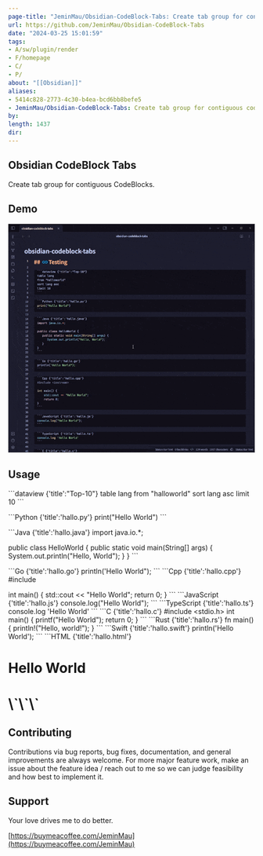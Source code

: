 ```yaml
---
page-title: "JeminMau/Obsidian-CodeBlock-Tabs: Create tab group for contiguous codeblocks."
url: https://github.com/JeminMau/Obsidian-CodeBlock-Tabs
date: "2024-03-25 15:01:59"
tags: 
- A/sw/plugin/render
- F/homepage
- C/
- P/
about: "[[Obsidian]]"
aliases: 
- 5414c828-2773-4c30-b4ea-bcd6bb8befe5
- JeminMau/Obsidian-CodeBlock-Tabs: Create tab group for contiguous codeblocks.
by: 
length: 1437
dir: 
---
```


## Obsidian CodeBlock Tabs

[](https://github.com/JeminMau/Obsidian-CodeBlock-Tabs#obsidian-codeblock-tabs)

Create tab group for contiguous CodeBlocks.

## Demo

[](https://github.com/JeminMau/Obsidian-CodeBlock-Tabs#demo)

[![](https://github.com/JeminMau/Obsidian-CodeBlock-Tabs/raw/master/screenshot.gif)](https://github.com/JeminMau/Obsidian-CodeBlock-Tabs/blob/master/screenshot.gif)

## Usage

[](https://github.com/JeminMau/Obsidian-CodeBlock-Tabs#usage)

\`\`\`dataview {'title':"Top-10"}
table lang
from "halloworld"
sort lang asc
limit 10
\`\`\`

\`\`\`Python {'title':'hallo.py'}
print("Hello World")
\`\`\`

\`\`\`Java {'title':'hallo.java'}
import java.io.\*;

public class HelloWorld {
    public static void main(String\[\] args) {
        System.out.println("Hello, World");
    }
}
\`\`\`

\`\`\`Go {'title':'hallo.go'}
println('Hello World");
\`\`\`
\`\`\`Cpp {'title':'hallo.cpp'}
#include <iostream>
 
int main() {
    std::cout << "Hello World";
    return 0;
}
\`\`\`
\`\`\`JavaScript {'title':'hallo.js'}
console.log("Hello World");
\`\`\`
\`\`\`TypeScript {'title':'hallo.ts'}
console.log 'Hello World'
\`\`\`
\`\`\`C {'title':'hallo.c'}
#include <stdio.h>
int main() {
    printf("Hello World");
    return 0;
}
\`\`\`
\`\`\`Rust {'title':'hallo.rs'}
fn main() {
    println!("Hello, world!");
}
\`\`\`
\`\`\`Swift {'title':'hallo.swift'}
println('Hello World');
\`\`\`
\`\`\`HTML {'title':'hallo.html'}
<!DOCTYPE html>
<html>
    <head>
    </head>
    <body>
        <h1>Hello World<h1>
    </body>
</html>
\`\`\`

## Contributing

[](https://github.com/JeminMau/Obsidian-CodeBlock-Tabs#contributing)

Contributions via bug reports, bug fixes, documentation, and general improvements are always welcome. For more major feature work, make an issue about the feature idea / reach out to me so we can judge feasibility and how best to implement it.

## Support

[](https://github.com/JeminMau/Obsidian-CodeBlock-Tabs#support)

Your love drives me to do better.

[https://buymeacoffee.com/JeminMau](https://buymeacoffee.com/JeminMau)